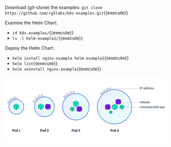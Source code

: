 Download (git-clone) the examples: `git clone https://github.com/cg5labs/k8s-examples.git`{{execute}}

Examine the Helm Chart: 
* `cd k8s-examples/`{{execute}}
* `ls -l helm-example2/`{{execute}}

Deploy the Helm Chart: 
* `helm install nginx-example helm-example2`{{execute}}
* `helm list`{{execute}}
* `helm uninstall nginx-example`{{execute}}

![Pods](./assets/module_03_pods.svg)

